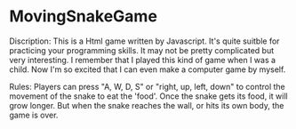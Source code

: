 # MovingSnakeGame

Discription:
This is a Html game written by Javascript. It's quite suitble for practicing your programming skills.
It may not be pretty complicated but very interesting. I remember that I played this kind of game when I was a child.
Now I'm so excited that I can even make a computer game by myself. 

Rules:
Players can press "A, W, D, S" or "right, up, left, down" to control the movement of the snake to eat the 'food'. 
Once the snake gets its food, it will grow longer. But when the snake reaches the wall, or hits its own body, the game is over.


